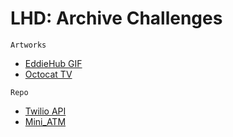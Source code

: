 # LHD: Archive Challenges

`Artworks`
- <a href="https://user-images.githubusercontent.com/73097560/113379038-09eab700-93ab-11eb-8a57-c7670d09da0f.gif">EddieHub GIF</a>
- <a href="https://user-images.githubusercontent.com/73097560/113378791-72856400-93aa-11eb-953b-e64764a3c51d.png">Octocat TV</a>

`Repo`
- <a href="https://github.com/vinzvinci/twilio-call-clone">Twilio API</a>
- <a href="https://github.com/vinzvinci/Mini_ATM">Mini_ATM</a>
